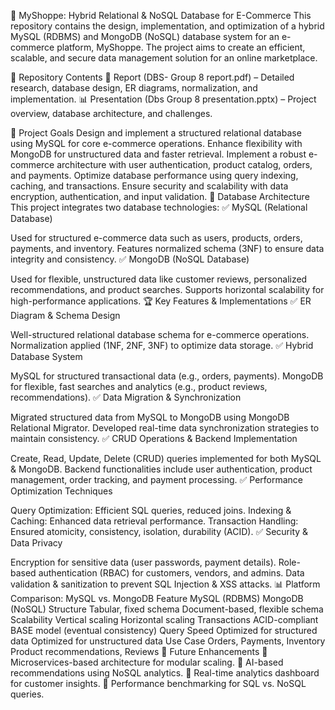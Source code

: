 🛒 MyShoppe: Hybrid Relational & NoSQL Database for E-Commerce
This repository contains the design, implementation, and optimization of a hybrid MySQL (RDBMS) and MongoDB (NoSQL) database system for an e-commerce platform, MyShoppe. The project aims to create an efficient, scalable, and secure data management solution for an online marketplace.

📂 Repository Contents
📄 Report (DBS- Group 8 report.pdf) – Detailed research, database design, ER diagrams, normalization, and implementation.
📊 Presentation (Dbs Group 8 presentation.pptx) – Project overview, database architecture, and challenges.

🎯 Project Goals
Design and implement a structured relational database using MySQL for core e-commerce operations.
Enhance flexibility with MongoDB for unstructured data and faster retrieval.
Implement a robust e-commerce architecture with user authentication, product catalog, orders, and payments.
Optimize database performance using query indexing, caching, and transactions.
Ensure security and scalability with data encryption, authentication, and input validation.
🔬 Database Architecture
This project integrates two database technologies: ✅ MySQL (Relational Database)

Used for structured e-commerce data such as users, products, orders, payments, and inventory.
Features normalized schema (3NF) to ensure data integrity and consistency.
✅ MongoDB (NoSQL Database)

Used for flexible, unstructured data like customer reviews, personalized recommendations, and product searches.
Supports horizontal scalability for high-performance applications.
🏆 Key Features & Implementations
✅ ER Diagram & Schema Design

Well-structured relational database schema for e-commerce operations.
Normalization applied (1NF, 2NF, 3NF) to optimize data storage.
✅ Hybrid Database System

MySQL for structured transactional data (e.g., orders, payments).
MongoDB for flexible, fast searches and analytics (e.g., product reviews, recommendations).
✅ Data Migration & Synchronization

Migrated structured data from MySQL to MongoDB using MongoDB Relational Migrator.
Developed real-time data synchronization strategies to maintain consistency.
✅ CRUD Operations & Backend Implementation

Create, Read, Update, Delete (CRUD) queries implemented for both MySQL & MongoDB.
Backend functionalities include user authentication, product management, order tracking, and payment processing.
✅ Performance Optimization Techniques

Query Optimization: Efficient SQL queries, reduced joins.
Indexing & Caching: Enhanced data retrieval performance.
Transaction Handling: Ensured atomicity, consistency, isolation, durability (ACID).
✅ Security & Data Privacy

Encryption for sensitive data (user passwords, payment details).
Role-based authentication (RBAC) for customers, vendors, and admins.
Data validation & sanitization to prevent SQL Injection & XSS attacks.
📊 Platform Comparison: MySQL vs. MongoDB
Feature	MySQL (RDBMS)	MongoDB (NoSQL)
Structure	Tabular, fixed schema	Document-based, flexible schema
Scalability	Vertical scaling	Horizontal scaling
Transactions	ACID-compliant	BASE model (eventual consistency)
Query Speed	Optimized for structured data	Optimized for unstructured data
Use Case	Orders, Payments, Inventory	Product recommendations, Reviews
🚀 Future Enhancements
📌 Microservices-based architecture for modular scaling.
📌 AI-based recommendations using NoSQL analytics.
📌 Real-time analytics dashboard for customer insights.
📌 Performance benchmarking for SQL vs. NoSQL queries.

